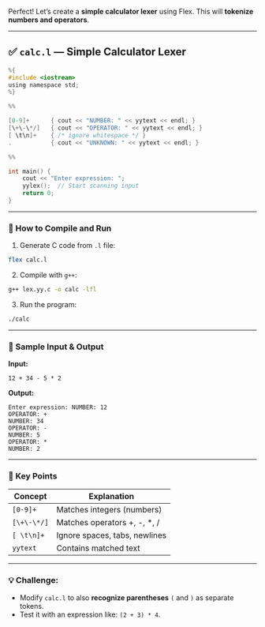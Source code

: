 Perfect! Let’s create a **simple calculator lexer** using Flex. This will **tokenize numbers and operators**.

---

## ✅ `calc.l` — Simple Calculator Lexer

```c
%{
#include <iostream>
using namespace std;
%}

%%

[0-9]+      { cout << "NUMBER: " << yytext << endl; }
[\+\-\*/]   { cout << "OPERATOR: " << yytext << endl; }
[ \t\n]+    { /* ignore whitespace */ }
.           { cout << "UNKNOWN: " << yytext << endl; }

%%

int main() {
    cout << "Enter expression: ";
    yylex();  // Start scanning input
    return 0;
}
```

---

### 🔹 How to Compile and Run

1. Generate C code from `.l` file:

```bash
flex calc.l
```

2. Compile with `g++`:

```bash
g++ lex.yy.c -o calc -lfl
```

3. Run the program:

```bash
./calc
```

---

### 🔹 Sample Input & Output

**Input:**

```
12 + 34 - 5 * 2
```

**Output:**

```
Enter expression: NUMBER: 12
OPERATOR: +
NUMBER: 34
OPERATOR: -
NUMBER: 5
OPERATOR: *
NUMBER: 2
```

---

### 🔹 Key Points

| Concept     | Explanation                   |
| ----------- | ----------------------------- |
| `[0-9]+`    | Matches integers (numbers)    |
| `[\+\-\*/]` | Matches operators +, -, *, /  |
| `[ \t\n]+`  | Ignore spaces, tabs, newlines |
| `yytext`    | Contains matched text         |

---

### 💡 Challenge:

* Modify `calc.l` to also **recognize parentheses** `(` and `)` as separate tokens.
* Test it with an expression like: `(2 + 3) * 4`.

